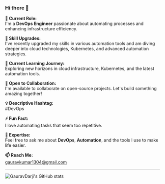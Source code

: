 ### Hi there 👋

**🏢 Current Role:**  
I'm a **DevOps Engineer** passionate about automating processes and enhancing infrastructure efficiency.

**🚀 Skill Upgrades:**  
I've recently upgraded my skills in various automation tools and am diving deeper into cloud technologies, Kubernetes, and advanced automation strategies.

**🌱 Current Learning Journey:**  
Exploring new horizons in cloud infrastructure, Kubernetes, and the latest automation tools.

**🤝 Open to Collaboration:**  
I'm available to collaborate on open-source projects. Let's build something amazing together!

**💡 Descriptive Hashtag:**  
#DevOps

**⚡ Fun Fact:**  
I love automating tasks that seem too repetitive.

**💬 Expertise:**  
Feel free to ask me about **DevOps**, **Automation**, and the tools I use to make life easier.

**📫 Reach Me:**  
gauravkumar1304@gmail.com

---

![GauravDarji's GitHub stats](https://github-readme-stats.vercel.app/api?username=GauravDarji&hide=contribs,prs)
